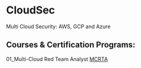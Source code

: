 # CloudSec
Multi Cloud Security: AWS, GCP and Azure

## Courses & Certification Programs:
01_Multi-Cloud Red Team Analyst [MCRTA](https://github.com/h4md153v63n/CloudSec/blob/main/01_MCRTA/README.md)
